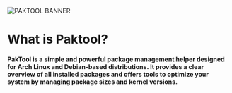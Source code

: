 ![PAKTOOL BANNER](https://github.com/g7gg/paktool/blob/main/graphics/PAKTOOL_BANNER.png?raw=true)

# What is Paktool?
#### PakTool is a simple and powerful package management helper designed for **Arch Linux** and **Debian-based distributions**. It provides a clear overview of all installed packages and offers tools to optimize your system by managing package sizes and kernel versions.
